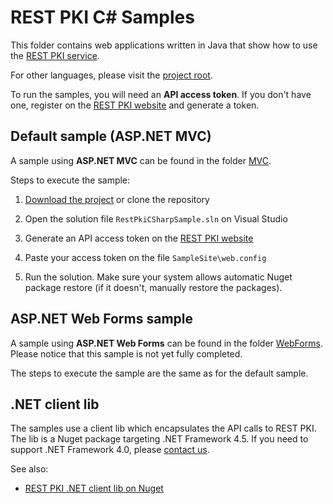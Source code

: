 REST PKI C# Samples
===================

This folder contains web applications written in Java that show how to use the
[REST PKI service](https://pki.rest/).

For other languages, please visit the [project root](https://github.com/LacunaSoftware/RestPkiSamples).

To run the samples, you will need an **API access token**. If you don't have one, register on the
[REST PKI website](https://pki.rest/) and generate a token.

Default sample (ASP.NET MVC)
----------------------------

A sample using **ASP.NET MVC** can be found in the folder [MVC](MVC/).

Steps to execute the sample:

1. [Download the project](https://github.com/LacunaSoftware/RestPkiSamples/archive/master.zip)
   or clone the repository

2. Open the solution file `RestPkiCSharpSample.sln` on Visual Studio
   
3. Generate an API access token on the [REST PKI website](https://pki.rest/)

4. Paste your access token on the file `SampleSite\web.config`
   
5. Run the solution. Make sure your system allows automatic Nuget package restore (if it doesn't,
   manually restore the packages).

ASP.NET Web Forms sample
------------------------

A sample using **ASP.NET Web Forms** can be found in the folder [WebForms](WebForms/). Please notice that
this sample is not yet fully completed.

The steps to execute the sample are the same as for the default sample.

.NET client lib
---------------

The samples use a client lib which encapsulates the API calls to REST PKI. The lib is a Nuget package
targeting .NET Framework 4.5. If you need to support .NET Framework 4.0, please [contact us](https://webpki.lacunasoftware.com/#/Contact).

See also:

* [REST PKI .NET client lib on Nuget](https://www.nuget.org/packages/Lacuna.RestPki.Client)

